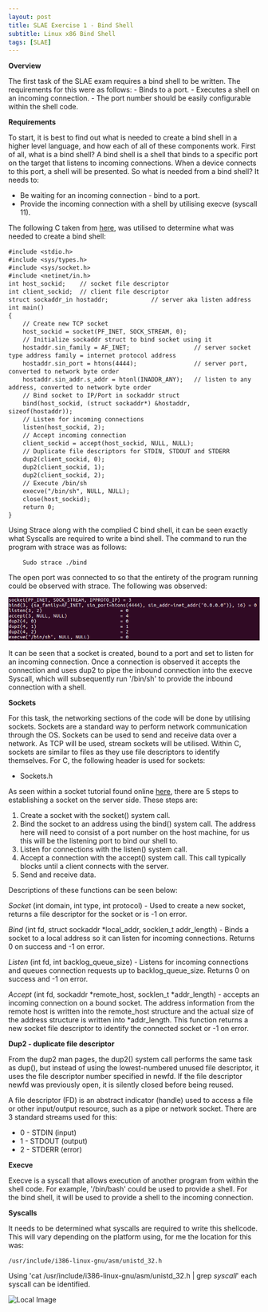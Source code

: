 ```yaml
---
layout: post
title: SLAE Exercise 1 - Bind Shell
subtitle: Linux x86 Bind Shell
tags: [SLAE]
---
```


**Overview**

The first task of the SLAE exam requires a bind shell to be written. The requirements for this were as follows:
	- Binds to a port.
	- Executes a shell on an incoming connection.
	- The port number should be easily configurable within the shell code. 

**Requirements**

To start, it is best to find out what is needed to create a bind shell in a higher level language, and how each of all of these components work. First of all, what is a bind shell?  A bind shell is a shell that binds to a specific port on the target that listens to incoming connections. When a device connects to this port, a shell will be presented. So what is needed from a bind shell? It needs to:

- Be waiting for an incoming connection - bind to a port. 
- Provide the incoming connection with a shell by utilising execve (syscall 11). 

The following C taken from [here](https://azeria-labs.com/tcp-bind-shell-in-assembly-arm-32-bit/), was utilised to determine what was needed to create a bind shell:

~~~
#include <stdio.h> 
#include <sys/types.h>  
#include <sys/socket.h> 
#include <netinet/in.h> 
int host_sockid;    // socket file descriptor 
int client_sockid;  // client file descriptor 
struct sockaddr_in hostaddr;            // server aka listen address
int main() 
{ 
    // Create new TCP socket 
    host_sockid = socket(PF_INET, SOCK_STREAM, 0); 
    // Initialize sockaddr struct to bind socket using it 
    hostaddr.sin_family = AF_INET;                  // server socket type address family = internet protocol address
    hostaddr.sin_port = htons(4444);                // server port, converted to network byte order
    hostaddr.sin_addr.s_addr = htonl(INADDR_ANY);   // listen to any address, converted to network byte order
    // Bind socket to IP/Port in sockaddr struct 
    bind(host_sockid, (struct sockaddr*) &hostaddr, sizeof(hostaddr)); 
    // Listen for incoming connections 
    listen(host_sockid, 2); 
    // Accept incoming connection 
    client_sockid = accept(host_sockid, NULL, NULL); 
    // Duplicate file descriptors for STDIN, STDOUT and STDERR 
    dup2(client_sockid, 0); 
    dup2(client_sockid, 1); 
    dup2(client_sockid, 2); 
    // Execute /bin/sh 
    execve("/bin/sh", NULL, NULL); 
    close(host_sockid); 
    return 0; 
}
~~~

Using Strace along with the complied C bind shell, it can be seen exactly what Syscalls are required to write a bind shell. The command to run the program with strace was as follows:
~~~
	Sudo strace ./bind
~~~
The open port was connected to so that the entirety of the program running could be observed with strace. The following was observed:

![Strace](https://raw.githubusercontent.com/14Deep/14deep.github.io/master/_posts/img/SLAE_Bind/C_Bind_Strace.png)

It can be seen that a socket is created, bound to a port and set to listen for an incoming connection. Once a connection is observed it accepts the connection and uses dup2 to pipe the inbound connection into the execve Syscall, which will subsequently run '/bin/sh' to provide the inbound connection with a shell. 

**Sockets**

For this task, the networking sections of the code will be done by utilising sockets. Sockets are a standard way to perform network communication through the OS. Sockets can be used to send and receive data over a network. As TCP will be used, stream sockets will be utilised. Within C, sockets are similar to files as they use file descriptors to identify themselves. For C, the following header is used for sockets:

- Sockets.h

As seen within a socket tutorial found online [here](http://www.cs.rpi.edu/~moorthy/Courses/os98/Pgms/socket.html), there are 5 steps to establishing a socket on the server side. These steps are:

1. Create a socket with the socket() system call. 
2. Bind the socket to an address using the bind() system call. The address here will need to consist of a port number on the host machine, for us this will be the listening port to bind our shell to. 
3. Listen for connections with the listen() system call. 
4. Accept a connection with the accept() system call. This call typically blocks until a client connects with the server. 
5. Send and receive data. 

Descriptions of these functions can be seen below:

*Socket* (int domain, int type, int protocol) - Used to create a new socket, returns a file descriptor for the socket or is -1 on error. 

*Bind* (int fd, struct sockaddr *local_addr, socklen_t addr_length) - Binds a socket to a local address so it can listen for incoming connections. Returns 0 on success and -1 on error. 

*Listen* (int fd, int backlog_queue_size) - Listens for incoming connections and queues connection requests up to backlog_queue_size. Returns 0 on success and -1 on error. 

*Accept* (int fd, sockaddr *remote_host, socklen_t *addr_length) - accepts an incoming connection on a bound socket. The address information from the remote host is written into the remote_host structure and the actual size of the address structure is written into *addr_length. This function returns a new socket file descriptor to identify the connected socket or -1 on error. 


**Dup2 - duplicate file descriptor**

From the dup2 man pages, the dup2() system call performs the same task as dup(), but instead of using the lowest-numbered unused file descriptor, it uses the file descriptor number specified in newfd.  If the file descriptor newfd was previously open, it is silently closed before being reused.

A file descriptor (FD) is an abstract indicator (handle) used to access a file or other input/output resource, such as a pipe or network socket. There are 3 standard streams used for this:

- 0 - STDIN (input)
- 1 - STDOUT (output)
- 2 - STDERR (error)

**Execve**

Execve is a syscall that allows execution of another program from within the shell code. For example, '/bin/bash' could be used to provide a shell. For the bind shell, it will be used to provide a shell to the incoming connection. 


**Syscalls**

It needs to be determined what syscalls are required to write this shellcode. This will vary depending on the platform using, for me the location for this was:

	/usr/include/i386-linux-gnu/asm/unistd_32.h

Using 'cat /usr/include/i386-linux-gnu/asm/unistd_32.h | grep *syscall*' each syscall can be identified. 





![Local Image](.Images/ex1/C_Bind_Strace.png)
